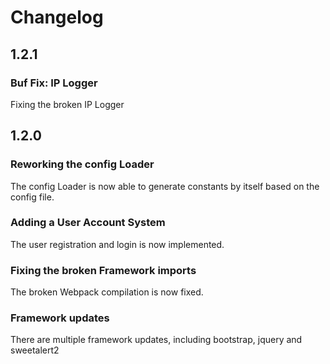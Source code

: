 # Changelog

## 1.2.1

### Buf Fix: IP Logger
Fixing the broken IP Logger

## 1.2.0

### Reworking the config Loader
The config Loader is now able to generate constants by itself based on the config file.

### Adding a User Account System
The user registration and login is now implemented.

### Fixing the broken Framework imports
The broken Webpack compilation is now fixed.

### Framework updates
There are multiple framework updates,
including bootstrap, jquery and sweetalert2